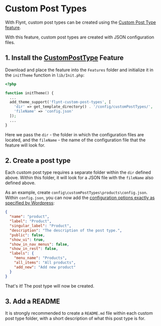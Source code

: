 # Custom Post Types

With Flynt, custom post types can be created using the [Custom Post Type feature](https://github.com/bleech/wp-starter-theme/tree/master/Features/CustomPostTypes).

With this feature, custom post types are created with JSON configuration files.

## 1. Install the [CustomPostType](https://github.com/bleech/wp-starter-theme/tree/master/Features/CustomPostTypes) Feature
Download and place the feature into the `Features` folder and initialize it in the `initTheme` function in `lib/Init.php`:

```php
<?php

function initTheme() {
  ...
  add_theme_support('flynt-custom-post-types', [
    'dir' => get_template_directory() . '/config/customPostTypes/',
    'fileName' => 'config.json'
  ]);
  ...
}

```

Here we pass the `dir` - the folder in which the configuration files are located, and the `fileName` - the name of the configuration file that the feature will look for.


## 2. Create a post type
Each custom post type requires a separate folder within the `dir` defined above. Within this folder, it will look for a JSON file with the `fileName` also defined above.

As an example, create `config\customPostTypes\products\config.json`. Within `config.json`, you can now add the [configuration options exactly as specified by Wordpress](https://codex.wordpress.org/Function_Reference/register_post_type#Parameters):

```json
{
  "name": "product",
  "label": "Product",
  "singular_label": "Product",
  "description": "The description of the post type.",
  "public": false,
  "show_ui": true,
  "show_in_nav_menus": false,
  "show_in_rest": false,
  "labels": {
    "menu_name": "Products",
    "all_items": "All products",
    "add_new": "Add new product"
  }
}
```

That's it! The post type will now be created.

## 3. Add a README

It is strongly recommended to create a `README.md` file within each custom post type folder, with a short description of what this post type is for.
